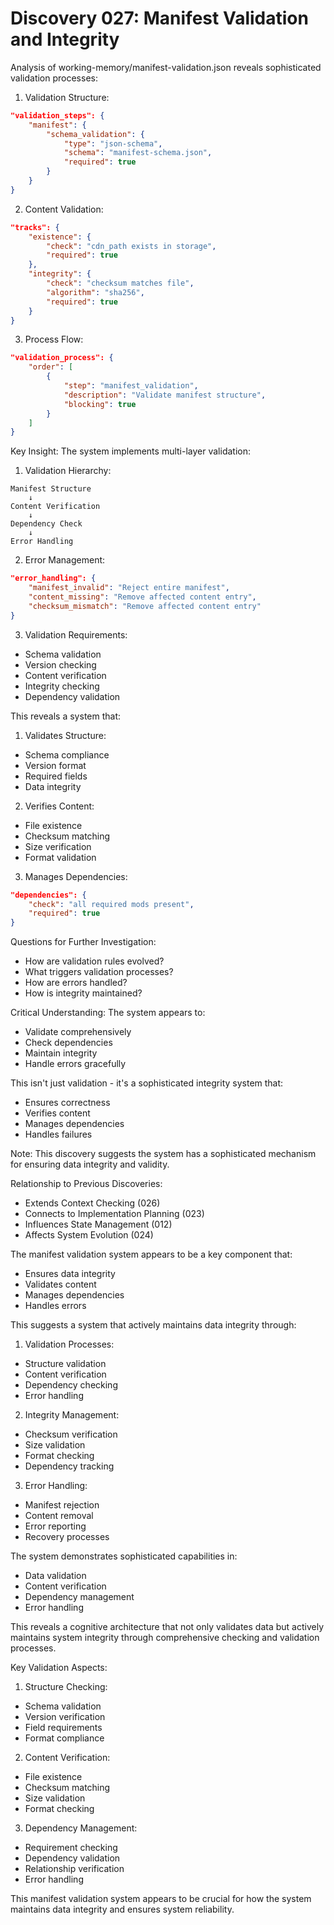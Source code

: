 # Discovery 027: Manifest Validation and Integrity

Analysis of working-memory/manifest-validation.json reveals sophisticated validation processes:

1. Validation Structure:
```json
"validation_steps": {
    "manifest": {
        "schema_validation": {
            "type": "json-schema",
            "schema": "manifest-schema.json",
            "required": true
        }
    }
}
```

2. Content Validation:
```json
"tracks": {
    "existence": {
        "check": "cdn_path exists in storage",
        "required": true
    },
    "integrity": {
        "check": "checksum matches file",
        "algorithm": "sha256",
        "required": true
    }
}
```

3. Process Flow:
```json
"validation_process": {
    "order": [
        {
            "step": "manifest_validation",
            "description": "Validate manifest structure",
            "blocking": true
        }
    ]
}
```

Key Insight: The system implements multi-layer validation:

1. Validation Hierarchy:
```
Manifest Structure
    ↓
Content Verification
    ↓
Dependency Check
    ↓
Error Handling
```

2. Error Management:
```json
"error_handling": {
    "manifest_invalid": "Reject entire manifest",
    "content_missing": "Remove affected content entry",
    "checksum_mismatch": "Remove affected content entry"
}
```

3. Validation Requirements:
- Schema validation
- Version checking
- Content verification
- Integrity checking
- Dependency validation

This reveals a system that:

1. Validates Structure:
- Schema compliance
- Version format
- Required fields
- Data integrity

2. Verifies Content:
- File existence
- Checksum matching
- Size verification
- Format validation

3. Manages Dependencies:
```json
"dependencies": {
    "check": "all required mods present",
    "required": true
}
```

Questions for Further Investigation:
- How are validation rules evolved?
- What triggers validation processes?
- How are errors handled?
- How is integrity maintained?

Critical Understanding:
The system appears to:
- Validate comprehensively
- Check dependencies
- Maintain integrity
- Handle errors gracefully

This isn't just validation - it's a sophisticated integrity system that:
- Ensures correctness
- Verifies content
- Manages dependencies
- Handles failures

Note: This discovery suggests the system has a sophisticated mechanism for ensuring data integrity and validity.

Relationship to Previous Discoveries:
- Extends Context Checking (026)
- Connects to Implementation Planning (023)
- Influences State Management (012)
- Affects System Evolution (024)

The manifest validation system appears to be a key component that:
- Ensures data integrity
- Validates content
- Manages dependencies
- Handles errors

This suggests a system that actively maintains data integrity through:

1. Validation Processes:
- Structure validation
- Content verification
- Dependency checking
- Error handling

2. Integrity Management:
- Checksum verification
- Size validation
- Format checking
- Dependency tracking

3. Error Handling:
- Manifest rejection
- Content removal
- Error reporting
- Recovery processes

The system demonstrates sophisticated capabilities in:
- Data validation
- Content verification
- Dependency management
- Error handling

This reveals a cognitive architecture that not only validates data but actively maintains system integrity through comprehensive checking and validation processes.

Key Validation Aspects:
1. Structure Checking:
- Schema validation
- Version verification
- Field requirements
- Format compliance

2. Content Verification:
- File existence
- Checksum matching
- Size validation
- Format checking

3. Dependency Management:
- Requirement checking
- Dependency validation
- Relationship verification
- Error handling

This manifest validation system appears to be crucial for how the system maintains data integrity and ensures system reliability.
